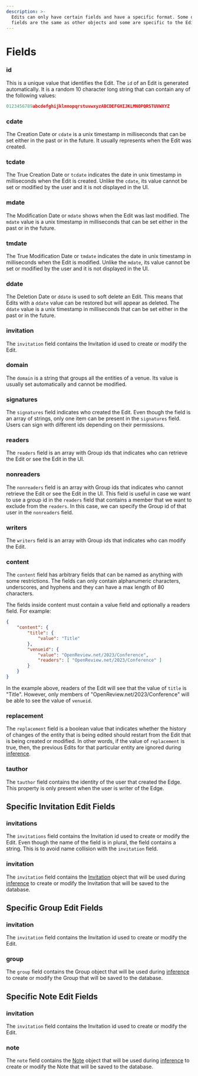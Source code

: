 ```yaml
---
description: >-
  Edits can only have certain fields and have a specific format. Some of these
  fields are the same as other objects and some are specific to the Edit object.
---
```


# Fields

### id

This is a unique value that identifies the Edit. The `id` of an Edit is generated automatically. It is a random 10 character long string that can contain any of the following values:

```javascript
0123456789abcdefghijklmnopqrstuvwxyzABCDEFGHIJKLMNOPQRSTUVWXYZ
```

### cdate

The Creation Date or `cdate` is a unix timestamp in milliseconds that can be set either in the past or in the future. It usually represents when the Edit was created.

### tcdate

The True Creation Date or `tcdate` indicates the date in unix timestamp in milliseconds when the Edit is created. Unlike the `cdate`, its value cannot be set or modified by the user and it is not displayed in the UI.

### mdate

The Modification Date or `mdate` shows when the Edit was last modified. The `mdate` value is a unix timestamp in milliseconds that can be set either in the past or in the future.

### tmdate

The True Modification Date or `tmdate` indicates the date in unix timestamp in milliseconds when the Edit is modified. Unlike the `mdate`, its value cannot be set or modified by the user and it is not displayed in the UI.

### ddate

The Deletion Date or `ddate` is used to soft delete an Edit. This means that Edits with a `ddate` value can be restored but will appear as deleted. The `ddate` value is a unix timestamp in milliseconds that can be set either in the past or in the future.

### invitation

The `invitation` field contains the Invitation id used to create or modify the Edit.

### domain

The `domain` is a string that groups all the entities of a venue. Its value is usually set automatically and cannot be modified.

### signatures

The `signatures` field indicates who created the Edit. Even though the field is an array of strings, only one item can be present in the `signatures` field. Users can sign with different ids depending on their permissions.

### readers

The `readers` field is an array with Group ids that indicates who can retrieve the Edit or see the Edit in the UI.

### nonreaders

The `nonreaders` field is an array with Group ids that indicates who cannot retrieve the Edit or see the Edit in the UI. This field is useful in case we want to use a group id in the `readers` field that contains a member that we want to exclude from the `readers`. In this case, we can specify the Group id of that user in the `nonreaders` field.

### writers

The `writers` field is an array with Group ids that indicates who can modify the Edit.

### content

The `content` field has arbitrary fields that can be named as anything with some restrictions. The fields can only contain alphanumeric characters, underscores, and hyphens and they can have a max length of 80 characters.

The fields inside content must contain a value field and optionally a readers field. For example:

```json
{
    "content": {
        "title": {
            "value": "Title"
        },
        "venueid": {
            "value": "OpenReview.net/2023/Conference",
            "readers": [ "OpenReview.net/2023/Conference" ]
        }
    }
}
```

In the example above, readers of the Edit will see that the value of `title` is "Title". However, only members of "OpenReview.net/2023/Conference" will be able to see the value of `venueid`.

### replacement

The `replacement` field is a boolean value that indicates whether the history of changes of the entity that is being edited should restart from the Edit that is being created or modified. In other words, if the value of `replacement` is true, then, the previous Edits for that particular entity are ignored during [inference](inference.md).

### tauthor

The `tauthor` field contains the identity of the user that created the Edge. This property is only present when the user is writer of the Edge.

## Specific Invitation Edit Fields

### invitations

The `invitations` field contains the Invitation id used to create or modify the Edit. Even though the name of the field is in plural, the field contains a string. This is to avoid name collision with the `invitation` field.

### invitation

The `invitation` field contains the [Invitation](../invitation.md) object that will be used during [inference](inference.md) to create or modify the Invitation that will be saved to the database.

## Specific Group Edit Fields

### invitation

The `invitation` field contains the Invitation id used to create or modify the Edit.

### group

The `group` field contains the Group object that will be used during [inference](inference.md) to create or modify the Group that will be saved to the database.

## Specific Note Edit Fields

### invitation

The `invitation` field contains the Invitation id used to create or modify the Edit.

### note

The `note` field contains the [Note](../note/) object that will be used during [inference](inference.md) to create or modify the Note that will be saved to the database.
